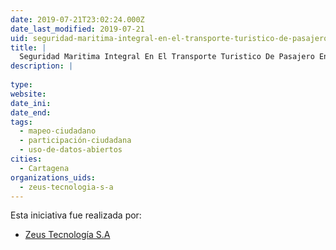 ```yaml
---
date: 2019-07-21T23:02:24.000Z
date_last_modified: 2019-07-21
uid: seguridad-maritima-integral-en-el-transporte-turistico-de-pasajero-en-el-mulle-de-la-bodeguita
title: |
  Seguridad Maritima Integral En El Transporte Turistico De Pasajero En El Mulle  De La Bodeguita
description: |
  
type: 
website: 
date_ini: 
date_end: 
tags:
  - mapeo-ciudadano
  - participación-ciudadana
  - uso-de-datos-abiertos
cities: 
  - Cartagena
organizations_uids:
  - zeus-tecnologia-s-a
---
```


Esta iniciativa fue realizada por:

- [Zeus Tecnología S.A](/organizaciones/zeus-tecnologia-s-a)
